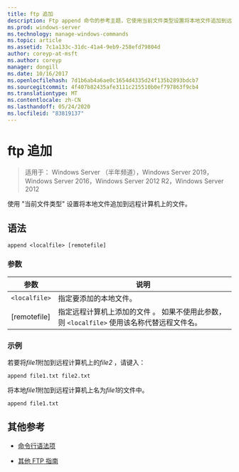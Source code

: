 ```yaml
---
title: ftp 追加
description: Ftp append 命令的参考主题，它使用当前文件类型设置将本地文件追加到远程计算机上的文件。
ms.prod: windows-server
ms.technology: manage-windows-commands
ms.topic: article
ms.assetid: 7c1a133c-31dc-41a4-9eb9-258efd79804d
author: coreyp-at-msft
ms.author: coreyp
manager: dongill
ms.date: 10/16/2017
ms.openlocfilehash: 7d1b6ab4a6ae0c1654d4335d24f135b2893bdcb7
ms.sourcegitcommit: 4f407b82435afe3111c215510b0ef797863f9cb4
ms.translationtype: MT
ms.contentlocale: zh-CN
ms.lasthandoff: 05/24/2020
ms.locfileid: "83819137"
---
```

# <a name="ftp-append"></a>ftp 追加

> 适用于： Windows Server （半年频道），Windows Server 2019，Windows Server 2016，Windows Server 2012 R2，Windows Server 2012

使用 "当前文件类型" 设置将本地文件追加到远程计算机上的文件。

## <a name="syntax"></a>语法

```
append <localfile> [remotefile]
```

### <a name="parameters"></a>参数

| 参数 | 说明 |
| --------- | ----------- |
| `<localfile>` | 指定要添加的本地文件。 |
| [remotefile] | 指定远程计算机上添加的文件 <localfile> 。 如果不使用此参数，则 `<localfile>` 使用该名称代替远程文件名。 |

### <a name="examples"></a>示例

若要将*file1*附加到远程计算机上的*file2* ，请键入：

```
append file1.txt file2.txt
```

将本地*file1*附加到远程计算机上名为*file1*的文件中。

```
append file1.txt
```

## <a name="additional-references"></a>其他参考

- [命令行语法项](command-line-syntax-key.md)

- [其他 FTP 指南](https://docs.microsoft.com/previous-versions/orphan-topics/ws.10/cc756013(v=ws.10))
